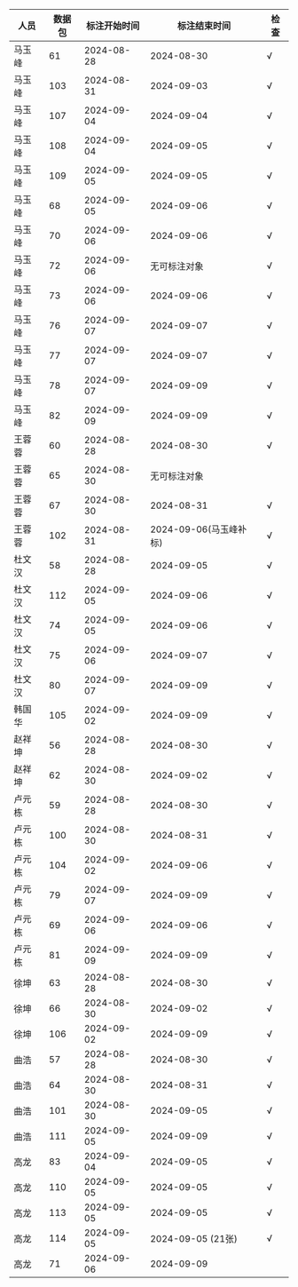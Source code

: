 | 人员  | 数据包 | 标注开始时间         |标注结束时间|检查|
|-------|--------|----------------------|-------|-------|
| 马玉峰 | 61 | 2024-08-28 | 2024-08-30 |√|
| 马玉峰 | 103| 2024-08-31 | 2024-09-03 |√|
| 马玉峰 | 107| 2024-09-04 | 2024-09-04 |√|
| 马玉峰 | 108| 2024-09-04 | 2024-09-05 |√|
| 马玉峰 | 109| 2024-09-05 | 2024-09-05 |√|
| 马玉峰 | 68 | 2024-09-05 | 2024-09-06 |√|
| 马玉峰 | 70 | 2024-09-06 | 2024-09-06 |√|
| 马玉峰 | 72 | 2024-09-06 | 无可标注对象 |√|
| 马玉峰 | 73 | 2024-09-06 | 2024-09-06 |√|
| 马玉峰 | 76 | 2024-09-07 | 2024-09-07 |√|
| 马玉峰 | 77 | 2024-09-07 | 2024-09-07 |√|
| 马玉峰 | 78 | 2024-09-07 | 2024-09-09 |√|
| 马玉峰 | 82 | 2024-09-09 | 2024-09-09 |√|
| 王蓉蓉 | 60 | 2024-08-28 | 2024-08-30 |√|
| 王蓉蓉 | 65 | 2024-08-30 | 无可标注对象 |
| 王蓉蓉 | 67 | 2024-08-30 | 2024-08-31 |√|
| 王蓉蓉 | 102| 2024-08-31 | 2024-09-06(马玉峰补标) |√|
| 杜文汉 | 58 | 2024-08-28 | 2024-09-05 |√|
| 杜文汉 | 112| 2024-09-05 | 2024-09-06 |√|
| 杜文汉 | 74 | 2024-09-05 | 2024-09-06 |√|
| 杜文汉 | 75 | 2024-09-06 | 2024-09-07 |√|
| 杜文汉 | 80 | 2024-09-07 | 2024-09-09 |√|
| 韩国华 | 105| 2024-09-02 | 2024-09-09 |√|
| 赵祥坤 | 56 | 2024-08-28 | 2024-08-30 |√|
| 赵祥坤 | 62 | 2024-08-30 | 2024-09-02 |√|
| 卢元栋 | 59 | 2024-08-28 | 2024-08-30 |√|
| 卢元栋 | 100| 2024-08-30 | 2024-08-31 |√|
| 卢元栋 | 104| 2024-09-02 | 2024-09-06 |√|
| 卢元栋 | 79 | 2024-09-07 | 2024-09-09 |√|
| 卢元栋 | 69 | 2024-09-06 | 2024-09-06 |√|
| 卢元栋 | 81 | 2024-09-09 | 2024-09-09 |√|
| 徐坤 | 63 | 2024-08-28 | 2024-08-30 |√|
| 徐坤 | 66 | 2024-08-30 | 2024-09-02 |√|
| 徐坤 | 106| 2024-09-02 | 2024-09-09 |√|
| 曲浩 | 57 | 2024-08-28 | 2024-08-30 |√|
| 曲浩 | 64 | 2024-08-30 | 2024-08-31 |√|
| 曲浩 | 101| 2024-08-30 | 2024-09-05 |√|
| 曲浩 | 111| 2024-09-05 | 2024-09-09 |√|
| 高龙 | 83 | 2024-09-04 | 2024-09-05 |√|
| 高龙 | 110| 2024-09-05 | 2024-09-05 |√|
| 高龙 | 113| 2024-09-05 | 2024-09-05 |√|
| 高龙 | 114| 2024-09-05 | 2024-09-05 (21张)|√|
| 高龙 | 71 | 2024-09-06 | 2024-09-09 |

